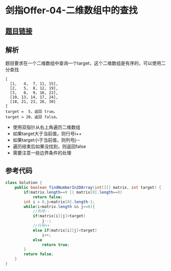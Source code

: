 # 剑指Offer-04-二维数组中的查找

## [题目链接](https://leetcode-cn.com/problems/er-wei-shu-zu-zhong-de-cha-zhao-lcof/)

## 解析
题目要求在一个二维数组中查询一个target，这个二维数组是有序的，可以使用二分查找
```
[
  [1,   4,  7, 11, 15],
  [2,   5,  8, 12, 19],
  [3,   6,  9, 16, 22],
  [10, 13, 14, 17, 24],
  [18, 21, 23, 26, 30]
]
target =  5，返回 true。
target = 20，返回 false。
```
- 使用双指针从右上角遍历二维数组
- 如果target大于当前值，则行号i++
- 如果target小于当前值，则列号j--
- 遍历结束后如果没找到，则返回false
- 需要注意一些边界条件的处理

## 参考代码
```Java
class Solution {
    public boolean findNumberIn2DArray(int[][] matrix, int target) {
        if(matrix.length==0 || matrix[0].length==0)
            return false;
        int i = 0,j=matrix[0].length-1;
        while(i<matrix.length && j>=0){
            //列号--
            if(matrix[i][j]>target)
                j--;
            //行号++
            else if(matrix[i][j]<target)
                i++;
            else
                return true;
        }
        return false;
    }
}
```